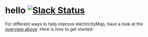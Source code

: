 # hello [![Slack Status](https://whatever)](https://slack.tmrow.com)























































































For different ways to help improve electricityMap, have a look at the [overview above](#hello-). Here is how to get started:

